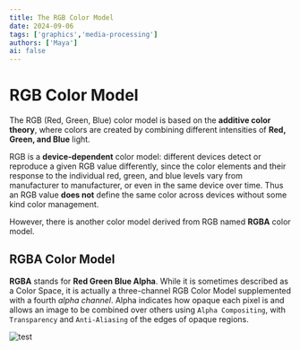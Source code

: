 ```yaml
---
title: The RGB Color Model
date: 2024-09-06
tags: ['graphics','media-processing']
authors: ['Maya']
ai: false
---
```

# RGB Color Model
The RGB (Red, Green, Blue) color model is based on the **additive color theory**, where colors are created by combining different intensities of **Red, Green, and Blue** light.

RGB is a **device-dependent** color model: different devices detect or reproduce a given RGB value differently, since the color elements and their response to the individual red, green, and blue levels vary from manufacturer to manufacturer, or even in the same device over time. Thus an RGB value **does not** define the same color across devices without some kind color management.

However, there is another color model derived from RGB named **RGBA** color model.

## RGBA Color Model

**RGBA** stands for **Red Green Blue Alpha**. While it is sometimes described as a Color Space, it is actually a three-channel RGB Color Model supplemented with a fourth *alpha channel*. Alpha indicates how opaque each pixel is and allows an image to be combined over others using `Alpha Compositing`, with `Transparency` and `Anti-Aliasing` of the edges of opaque regions.

![test](https://upload.wikimedia.org/wikipedia/commons/0/0e/PixelSamples32bppRGBA.png)
